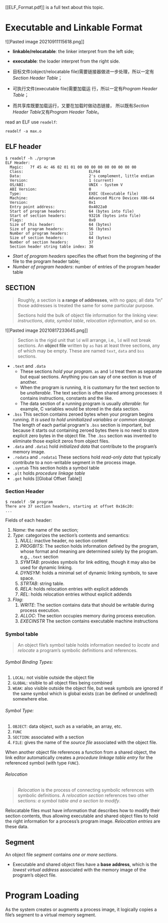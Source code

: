 
[[ELF_Format.pdf]] is a full text about this topic.

# Executable and Linkable Format

![[Pasted image 20210911115618.png]]

- **linkable/relocatable**: the linker interpret from the left side;
- **executable**: the loader interpret from the right side.


- 目标文件(object/relocatable file)需要链接器做进一步处理，所以一定有*Section Header Table*；
- 可执行文件(executable file)需要加载运 行，所以一定有*Program Header Table*；
- 而共享库既要加载运行，又要在加载时做动态链接， 所以既有*Section Header Table*又有*Program Header Table*。

read an ELF use `readelf`:
```
readelf -a max.o   
```


## ELF header

```
$ readelf -h ./program
ELF Header:
  Magic:   7f 45 4c 46 02 01 01 00 00 00 00 00 00 00 00 00
  Class:                             ELF64
  Data:                              2's complement, little endian
  Version:                           1 (current)
  OS/ABI:                            UNIX - System V
  ABI Version:                       0
  Type:                              EXEC (Executable file)
  Machine:                           Advanced Micro Devices X86-64
  Version:                           0x1
  Entry point address:               0x4022a0
  Start of program headers:          64 (bytes into file)
  Start of section headers:          93216 (bytes into file)
  Flags:                             0x0
  Size of this header:               64 (bytes)
  Size of program headers:           56 (bytes)
  Number of program headers:         12
  Size of section headers:           64 (bytes)
  Number of section headers:         37
  Section header string table index: 36
```

- _Start of program headers_ specifies the offset from the beginning of the file to the program header table;
- _Number of program headers_: number of entries of the program header table



## SECTION

> Roughly, a section is **a range of addresses**, with no gaps; all data “in” those addresses is treated the same for some particular purpose.
> 
> Sections hold the bulk of object file information for the linking view: _instructions_, _data_, _symbol table_, _relocation information_, and so on. 

![[Pasted image 20210817233645.png]]

> Section is the rigid unit that `ld` will arrange, i.e., `ld` will not break sections.
> An **object file** written by `as` has at least three sections, any of which may be empty. These are named `text`, `data` and `bss` sections.

- `.text` and `.data` 
	- These sections *hold your program*. `as` and `ld` treat them as separate but equal sections. Anything you can say of one section is true of another.
	- When the program is running, it is customary for the text section to be *unalterable*.  The text section is often shared among processes: it contains instructions, constants and the like. 
	- The data section of a running program is usually _alterable_: for example, C variables would be stored in the data section.
- `.bss` 
        	This section contains zeroed bytes when your program begins running. *It is used to hold uninitialized variables or common storage*. The length of each partial program's `.bss` section is important, but because it starts out containing zeroed bytes there is no need to store explicit zero bytes in the object file. The `.bss` section was invented to eliminate those explicit zeros from object files.
- `.data`  and `.data1` 
    hold _initialized data_ that contribute to the program’s memory image.
- `.rodata` and `.rodata1`
    These sections hold _read-only data_ that typically contribute to a non-writable segment in the process image.
- `.symtab`
    This section holds a symbol table
- `.plt` holds _procedure linkage table_
- `.got` holds [[Global Offset Table]]



### Section Header
```
$ readelf -SW program
There are 37 section headers, starting at offset 0x16c20:
...
```

Fields of each header:
1. _Name_: the name of the section;
2. _Type_: categorizes the section’s contents and semantics:
    1. _NULL_: inactive header, no section content
    2. _PROGBITS_: The section holds information defined by the program, whose format and meaning are determined solely by the program. e.g., `.text` section
    3. _SYMTAB_: provides symbols for link editing, though it may also be used for dynamic linking.
    4. _DYNSYM_: holds a minimal set of dynamic linking symbols, to save space.
    5. _STRTAB_: string table.
    6. _RELA_:  holds relocation entries with explicit addends
    7. _REL_: holds relocation entries without explicit addends
3. _Flag_: 
    1. _WRITE_: The section contains data that should be writable during process execution.
    2. _ALLOC_: The section occupies memory during process execution.
    3. _EXECINSTR_ The section contains executable machine instructions


### Symbol table

> An object file’s symbol table holds information needed to _locate_ and _relocate_ a program’s symbolic definitions and references. 
  

###### Symbol Binding Types:
1. `LOCAL`:  not visible outside the object file
2. `GLOBAL`: visible to all object files being combined
3. `WEAK`: also visible outside the object file, but weak symbols are ignored if the same symbol which is global exists (can be defined or undefined) somewhere else.

###### Symbol Type:
1. `OBJECT`: data object, such as a variable, an array, etc.
2. `FUNC`
3. `SECTION`: associated with a section
4. `FILE`: gives the name of the _source file_ associated with the object file.

When another object file references a function from a shared object, the link editor automatically creates a _procedure linkage table entry_ for the referenced symbol (with type `FUNC`).


###### Relocation

> _Relocation_ is the process of connecting symbolic references with symbolic definitions.
> A _relocation section_ references two other sections: _a symbol table and a section to modify_.

Relocatable files must have information that describes how to modify their section contents, thus allowing executable and shared object files to hold the right information for a process’s program image. _Relocation entries_ are these data.


## Segment

An object file _segment_ contains _one or more sections_.

- Executable and shared object files have a **base address**, which is the _lowest virtual address_ associated with the memory image of the program’s object file.



# Program Loading

As the system creates or augments a process image, it logically copies a file’s segment to a virtual memory segment. 


 